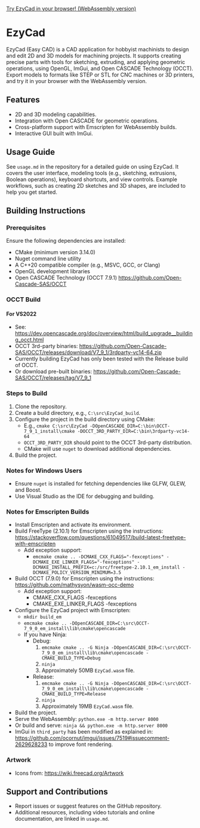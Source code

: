 [Try EzyCad in your browser! (WebAssembly version)](https://trailcode.github.io/EzyCad/EzyCad.html)

# EzyCad  

EzyCad (Easy CAD) is a CAD application for hobbyist machinists to design and edit 2D and 3D models for machining projects. It supports creating precise parts with tools for sketching, extruding, and applying geometric operations, using OpenGL, ImGui, and Open CASCADE Technology (OCCT). Export models to formats like STEP or STL for CNC machines or 3D printers, and try it in your browser with the WebAssembly version.

## Features  
- 2D and 3D modeling capabilities.  
- Integration with Open CASCADE for geometric operations.  
- Cross-platform support with Emscripten for WebAssembly builds.  
- Interactive GUI built with ImGui.  

## Usage Guide  
See `usage.md` in the repository for a detailed guide on using EzyCad. It covers the user interface, modeling tools (e.g., sketching, extrusions, Boolean operations), keyboard shortcuts, and view controls. Example workflows, such as creating 2D sketches and 3D shapes, are included to help you get started.  

## Building Instructions  

### Prerequisites  
Ensure the following dependencies are installed:  
- CMake (minimum version 3.14.0)  
- Nuget command line utility  
- A C++20 compatible compiler (e.g., MSVC, GCC, or Clang)  
- OpenGL development libraries  
- Open CASCADE Technology (OCCT 7.9.1) https://github.com/Open-Cascade-SAS/OCCT  

### OCCT Build  

#### For VS2022  
- See: https://dev.opencascade.org/doc/overview/html/build_upgrade__building_occt.html  
- OCCT 3rd-party binaries: https://github.com/Open-Cascade-SAS/OCCT/releases/download/V7_9_1/3rdparty-vc14-64.zip  
- Currently building EzyCad has only been tested with the Release build of OCCT.  
- Or download pre-built binaries: https://github.com/Open-Cascade-SAS/OCCT/releases/tag/V7_9_1  

### Steps to Build  
1. Clone the repository.  
2. Create a build directory, e.g., `C:\src\EzyCad_build`.  
3. Configure the project in the build directory using CMake:  
   - E.g., `cmake C:\src\EzyCad -DOpenCASCADE_DIR=C:\bin\OCCT-7_9_1_install\cmake -DOCCT_3RD_PARTY_DIR=C:\bin\3rdparty-vc14-64`  
   - `OCCT_3RD_PARTY_DIR` should point to the OCCT 3rd-party distribution.  
   - CMake will use `nuget` to download additional dependencies.  
4. Build the project.  

### Notes for Windows Users  
- Ensure `nuget` is installed for fetching dependencies like GLFW, GLEW, and Boost.  
- Use Visual Studio as the IDE for debugging and building.  

### Notes for Emscripten Builds  
- Install Emscripten and activate its environment.  
- Build FreeType (2.10.1) for Emscripten using the instructions: https://stackoverflow.com/questions/61049517/build-latest-freetype-with-emscripten  
  - Add exception support:  
    - `emcmake cmake .. -DCMAKE_CXX_FLAGS="-fexceptions" -DCMAKE_EXE_LINKER_FLAGS="-fexceptions" -DCMAKE_INSTALL_PREFIX=c:/src/freetype-2.10.1_em_install -DCMAKE_POLICY_VERSION_MINIMUM=3.5`  
- Build OCCT (7.9.0) for Emscripten using the instructions: https://github.com/mathysyon/wasm-occ-demo  
  - Add exception support:  
    - CMAKE_CXX_FLAGS -fexceptions  
    - CMAKE_EXE_LINKER_FLAGS -fexceptions  
- Configure the EzyCad project with Emscripten:  
  - `mkdir build_em`  
  - `emcmake cmake .. -DOpenCASCADE_DIR=C:\src\OCCT-7_9_0_em_install\lib\cmake\opencascade`  
  - If you have Ninja:  
    - Debug:  
      1. `emcmake cmake .. -G Ninja -DOpenCASCADE_DIR=C:\src\OCCT-7_9_0_em_install\lib\cmake\opencascade -CMAKE_BUILD_TYPE=Debug`  
      2. `ninja`  
      3. Approximately 50MB `EzyCad.wasm` file.  
    - Release:  
      1. `emcmake cmake .. -G Ninja -DOpenCASCADE_DIR=C:\src\OCCT-7_9_0_em_install\lib\cmake\opencascade -CMAKE_BUILD_TYPE=Release`  
      2. `ninja`  
      3. Approximately 19MB `EzyCad.wasm` file.  
- Build the project.  
- Serve the WebAssembly: `python.exe -m http.server 8000`  
- Or build and serve: `ninja && python.exe -m http.server 8000`  
- ImGui in `third_party` has been modified as explained in: https://github.com/ocornut/imgui/issues/7519#issuecomment-2629628233 to improve font rendering.  

### Artwork  
- Icons from: https://wiki.freecad.org/Artwork  

## Support and Contributions  
- Report issues or suggest features on the GitHub repository.  
- Additional resources, including video tutorials and online documentation, are linked in `usage.md`.  